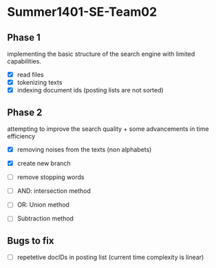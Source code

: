# Summer1401-SE-Team02

## Phase 1
implementing the basic structure of the search engine with limited capabilities.
- [x] read files
- [x] tokenizing texts
- [x] indexing document ids (posting lists are not sorted)

## Phase 2
attempting to improve the search quality + some advancements in time efficiency
- [x] removing noises from the texts (non alphabets)
- [x] create new branch
- [ ] remove stopping words
- [ ] AND: intersection method
- [ ] OR: Union method
- [ ] Subtraction method


## Bugs to fix
- [ ] repetetive docIDs in posting list (current time complexity is linear)
